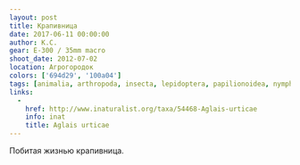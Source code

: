 ```yaml
---
layout: post
title: Крапивница
date: 2017-06-11 00:00:00
author: К.С.
gear: E-300 / 35mm macro
shoot_date: 2012-07-02
location: Агрогородок
colors: ['694d29', '100a04']
tags: [animalia, arthropoda, insecta, lepidoptera, papilionoidea, nymphalidae, aglais, aglais urticae]
links:
  -
    href: http://www.inaturalist.org/taxa/54468-Aglais-urticae
    info: inat
    title: Aglais urticae
---
```

Побитая жизнью крапивница.
